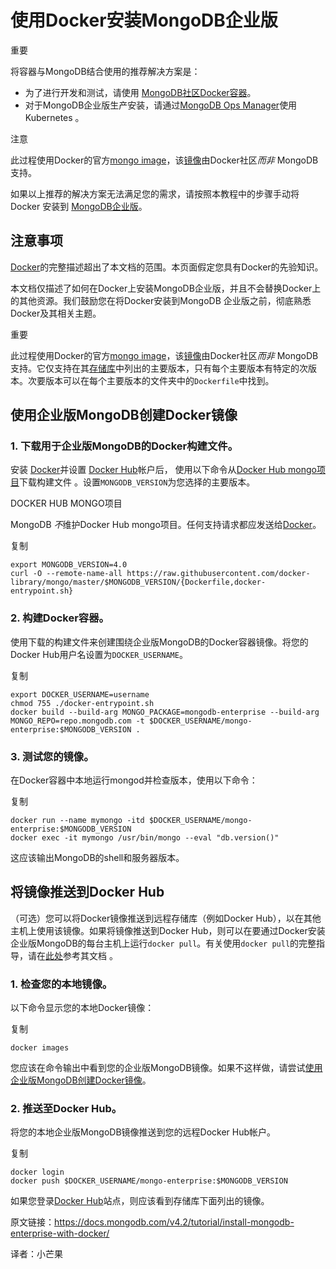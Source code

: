 # 使用Docker安装MongoDB企业版

重要

将容器与MongoDB结合使用的推荐解决方案是：

- 为了进行开发和测试，请使用 [MongoDB社区Docker容器](https://hub.docker.com/_/mongo/)。
- 对于MongoDB企业版生产安装，请通过[MongoDB Ops Manager](https://docs.opsmanager.mongodb.com/current/tutorial/install-k8s-operator)使用Kubernetes 。



注意

此过程使用Docker的官方[mongo image](https://github.com/docker-library/mongo)，该[镜像](https://github.com/docker-library/mongo)由Docker社区*而非* MongoDB支持。

如果以上推荐的解决方案无法满足您的需求，请按照本教程中的步骤手动将Docker 安装到 [MongoDB企业版](https://www.mongodb.com/products/mongodb-enterprise-advanced?tck=docs_server)。





## 注意事项

[Docker](https://docs.docker.com/)的完整描述超出了本文档的范围。本页面假定您具有Docker的先验知识。

本文档仅描述了如何在Docker上安装MongoDB企业版，并且不会替换Docker上的其他资源。我们鼓励您在将Docker安装到MongoDB 企业版之前，彻底熟悉Docker及其相关主题。

重要

此过程使用Docker的官方[mongo image](https://github.com/docker-library/mongo)，该[镜像](https://github.com/docker-library/mongo)由Docker社区*而非* MongoDB支持。它仅支持在其[存储库](https://github.com/docker-library/mongo)中列出的主要版本，只有每个主要版本有特定的次版本。次要版本可以在每个主要版本的文件夹中的`Dockerfile`中找到。





## 使用企业版MongoDB创建Docker镜像

### 1. 下载用于企业版MongoDB的Docker构建文件。

安装 [Docker](https://docs.docker.com/install/)并设置 [Docker Hub](https://hub.docker.com/)帐户后， 使用以下命令从[Docker Hub mongo项目](https://github.com/docker-library/mongo)下载构建文件 。设置`MONGODB_VERSION`为您选择的主要版本。

DOCKER HUB MONGO项目

MongoDB *不*维护Docker Hub mongo项目。任何支持请求都应发送给[Docker](https://github.com/docker-library/mongo)。

复制

```
export MONGODB_VERSION=4.0
curl -O --remote-name-all https://raw.githubusercontent.com/docker-library/mongo/master/$MONGODB_VERSION/{Dockerfile,docker-entrypoint.sh}
```



### 2. 构建Docker容器。

使用下载的构建文件来创建围绕企业版MongoDB的Docker容器镜像。将您的Docker Hub用户名设置为`DOCKER_USERNAME`。

复制

```
export DOCKER_USERNAME=username
chmod 755 ./docker-entrypoint.sh
docker build --build-arg MONGO_PACKAGE=mongodb-enterprise --build-arg MONGO_REPO=repo.mongodb.com -t $DOCKER_USERNAME/mongo-enterprise:$MONGODB_VERSION .
```



### 3. 测试您的镜像。

在Docker容器中本地运行mongod并检查版本，使用以下命令：

复制

```
docker run --name mymongo -itd $DOCKER_USERNAME/mongo-enterprise:$MONGODB_VERSION
docker exec -it mymongo /usr/bin/mongo --eval "db.version()"
```

这应该输出MongoDB的shell和服务器版本。





## 将镜像推送到Docker Hub

（可选）您可以将Docker镜像推送到远程存储库（例如Docker Hub），以在其他主机上使用该镜像。如果将镜像推送到Docker Hub，则可以在要通过Docker安装企业版MongoDB的每台主机上运行`docker pull`。有关使用`docker pull`的完整指导，请在[此处](https://docs.docker.com/engine/reference/commandline/pull/#examples)参考其文档 。



### 1. 检查您的本地镜像。

以下命令显示您的本地Docker镜像：

复制

```
docker images
```

您应该在命令输出中看到您的企业版MongoDB镜像。如果不这样做，请尝试[使用企业版MongoDB创建Docker镜像](https://docs.mongodb.com/v4.2/tutorial/install-mongodb-enterprise-with-docker/#create-docker-image-enterprise)。



### 2. 推送至Docker Hub。

将您的本地企业版MongoDB镜像推送到您的远程Docker Hub帐户。

复制

```
docker login
docker push $DOCKER_USERNAME/mongo-enterprise:$MONGODB_VERSION
```

如果您登录[Docker Hub](https://hub.docker.com/)站点，则应该看到存储库下面列出的镜像。



原文链接：https://docs.mongodb.com/v4.2/tutorial/install-mongodb-enterprise-with-docker/

译者：小芒果

